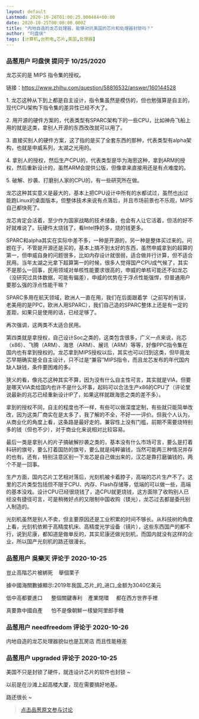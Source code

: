 ```yaml
---
layout: default
Lastmod: 2020-10-26T01:00:25.000484+00:00
date: 2020-10-25T00:00:00.000Z
title: "内地自造的龙芯处理器，能够对抗美国的芯片和处理器封锁吗？"
author: "叼盘侠"
tags: [计算机,台积电,芯片,美国,处理器]
---
```



### 品葱用户 **叼盘侠** 提问于 10/25/2020
    
龙芯买的是 MIPS 指令集的授权。  
  
链接：https://www.zhihu.com/question/58816532/answer/160144528  
  
1\. 龙芯这种从下到上都是自主设计，指令集虽然是模仿的，但也勉强算是自主的，现代CPU架构下指令集的差异性已经不大了。  
  
2\. 用开源的硬件方案的，代表类型有SPARC架构下的一些CPU，比如神舟飞船上用的就是这类，拿别人开源的东西改改就可以用了。  
  
3\. 直接买别人的硬件方案，这了指的是买了全套东西的那种，代表类型有alpha架构，也就是申威系列，太湖之光用的。  
  
4\. 拿别人的授权，然后生产CPU的，代表类型是华为海思这种，拿到ARM的授权，然后重新设计的，虽然ARM会提供公版，但像拿来直接用还是有点难度的。  
  
5\. 破解、抄袭、打磨别人家的CPU的，有一些研究所在做。  
  
  
龙芯这种其实意义是最大的，基本上把CPU设计中所有的水都试过，虽然也出过能跑Linux的桌面版本，但整体技术来说有点落后，并且市场前景也不乐观，MIPS自己都快死了。  
  
龙芯肯定会活着，至少作为国家战略的技术储备，也会有人让它活着，但活的好不好就难说了。玩硬件太烧钱了，看Intel挣的多，烧的钱更多。  
  
  
SPARC和alpha其实在实际中差不多，一种是开源的，另一种是整体买过来的。问题在于，不管是开源还是买的，基本上搞不到太好的东西，虽然申威拿到的超算的第一，但申威自身的问题很多，比如内存设计就很弱，适合做并行计算，但不适合民用。当年太湖之光拿下超算第一的时候，很多人觉得国产CPU成气候了，其实不是那么一回事，民用领域对单核性能要求很高的，申威的单核可能还不如龙芯（没研究过具体数据，可能有偏差），申威的优势在于浮点性能强悍，但普通用户要那么强的浮点性能干嘛？  
  
SPARC多用在航天领域，欧洲人一直在用，我们在后面跟着学（之前写的有误，老美用的是PPC，欧洲人用SPARC），我们自己造的SPARC整体上还是有一定的差距，如果只是使用的话，已经足够了。  
  
再次强调，这两类不太适合民用。  
  
  
第四类就是拿授权，自己设计Soc之类的，这类包含很多，广义一点来说，兆芯（x86）、飞腾（ARM）、海思（ARM）、展讯（ARM）等等，好像PPC指令集在国内也有拿到授权的。龙芯拿到MIPS授权以后，其实也可以归到这类，但毕竟龙芯早期确实是全自主设计，只不过是“兼容”MIPS指令，而且龙芯发布的年代国内缺人缺钱，条件要困难的多。  
  
狭义的看，像兆芯这种其实不算，因为没有什么自主性可言，其实就是VIA，但要是哪天VIA卖给国内也许不是什么坏事，起码可以合法生产x86的CPU了（评论里说最新的兆芯已经重新设计IP了，如果这样就跟海思之类的差不多）。  
  
拿到的授权不同，自主的程度也不一样，有些可以做深度定制，有些就只能简单改改，因为这类厂商实在是太多了，我了解的不全，不好一一评价。但我个人认为，从商业化的角度上看，这条路是最好走的。兼容性上没有门槛，前期不需要烧特别多的钱（但也不少），对于商业化来说相对比较容易。  
  
最后一类是拿别人的片子搞破解抄袭之类的，基本没有什么市场可言，要么是打着科研的旗号，要么打着国防的旗号，要么就是纯粹骗钱，当然可能两三种情况并存的也有。还有，特别注意区别一下龙芯是自己做出来的，汉芯是靠打磨骗钱的，两个不是一回事。  
  
生产方面，国内芯片工艺相对落后，光刻机被卡着脖子，高端的芯片生产不了。这里的芯片类型包括但不限于CPU、内存、Flash存储等，低端的可以做一些，高端的基本没戏。设计CPU已经很烧钱了，造CPU就更烧钱，这方面除了收购别人已经没有捷径可言，可是稍微好点的又限制中国收购（镁光），龙芯过去都是委托别人制造的。  
  
光刻机虽然是别人不卖，但主要原因还是工业积累的时间不够长。从科技树的角度上看，光刻机依赖于高精度机床、高精度光学设备（镜片），这些东西国产的都不行，说到尼康，都知道是做单反的，其实尼康还做光刻机，而国内就没有这样的企业，所以国产光刻机的路还很漫长。
    
                

### 品葱用户 **吳樂天** 评论于 2020-10-25
        
豈止高階芯片被綁死    舉個栗子  
  
據中國海關數據顯示:2019年我国_芯片_的_进口_金额为3040亿美元  
  
低中高都要進口      整個關鍵專利    產業閉環     都在西方世界手裡  
  
真要靠中國自產      怕不是像朝鮮一樣變阿里郎手機
        
                

### 品葱用户 **needfreedom** 评论于 2020-10-26
        
内地自造的龙芯处理器貌似也是瓦房店 而且性能極差
        
                

### 品葱用户 **upgraded** 评论于 2020-10-25
        
美国不只是封锁了硬件，就连设计芯片的软件也封锁 ~  
  
以前是在沙滩上起高楼大厦，现在需要搞好地基。  
  
路还很长 ~
        
                





> [点击品葱原文参与讨论](https://pincong.rocks/question/32661)

